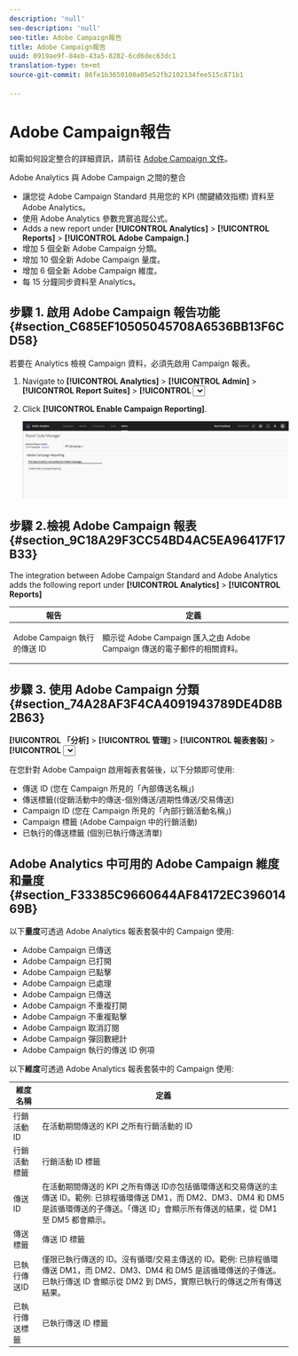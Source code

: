 ```yaml
---
description: 'null'
seo-description: 'null'
seo-title: Adobe Campaign報告
title: Adobe Campaign報告
uuid: 0919ae9f-84eb-43a5-8282-6cd6dec63dc1
translation-type: tm+mt
source-git-commit: 86fe1b3650100a05e52fb2102134fee515c871b1

---
```



# Adobe Campaign報告

如需如何設定整合的詳細資訊，請前往 [Adobe Campaign 文件](https://helpx.adobe.com/campaign/standard/integrating/using/about-campaign-analytics-integration.html)。

Adobe Analytics 與 Adobe Campaign 之間的整合

* 讓您從 Adobe Campaign Standard 共用您的 KPI (關鍵績效指標) 資料至 Adobe Analytics。
* 使用 Adobe Analytics 參數充實追蹤公式。
* Adds a new report under  **[!UICONTROL Analytics]** &gt; **[!UICONTROL Reports]** &gt; **[!UICONTROL Adobe Campaign.]**
* 增加 5 個全新 Adobe Campaign 分類。
* 增加 10 個全新 Adobe Campaign 量度。
* 增加 6 個全新 Adobe Campaign 維度。
* 每 15 分鐘同步資料至 Analytics。

## 步驟 1. 啟用 Adobe Campaign 報告功能 {#section_C685EF10505045708A6536BB13F6CD58}

若要在 Analytics 檢視 Campaign 資料，必須先啟用 Campaign 報表。

1. Navigate to  **[!UICONTROL Analytics]** &gt; **[!UICONTROL Admin]** &gt; **[!UICONTROL Report Suites]** &gt; **[!UICONTROL <select report suite>]** &gt; **[!UICONTROL Edit Settings]** &gt; **[!UICONTROL Adobe Campaign]** &gt; **[!UICONTROL Adobe Campaign Reporting]** .
1. Click **[!UICONTROL Enable Campaign Reporting]**.

   ![](assets/enable-campaign.png)

## 步驟 2.檢視 Adobe Campaign 報表 {#section_9C18A29F3CC54BD4AC5EA96417F17B33}

The integration between Adobe Campaign Standard and Adobe Analytics adds the following report under  **[!UICONTROL Analytics]** &gt; **[!UICONTROL Reports]**

<table id="table_3627F40DC90646A7B5E217A88B6FD630"> 
 <thead> 
  <tr> 
   <th colname="col1" class="entry"> 報告 </th> 
   <th colname="col2" class="entry"> 定義 </th> 
  </tr> 
 </thead>
 <tbody> 
  <tr> 
   <td colname="col1"> <p>Adobe Campaign 執行的傳送 ID </p> </td> 
   <td colname="col2"> <p>顯示從 Adobe Campaign 匯入之由 Adobe Campaign 傳送的電子郵件的相關資料。 </p> </td> 
  </tr> 
 </tbody> 
</table>

## 步驟 3. 使用 Adobe Campaign 分類 {#section_74A28AF3F4CA4091943789DE4D8B2B63}

**[!UICONTROL 「分析]** &gt; **[!UICONTROL 管理]** &gt; **[!UICONTROL 報表套裝]** &gt; **[!UICONTROL <select report suite>]** &gt; **[!UICONTROL 編輯設定]** &gt; **[!UICONTROL Adobe Campaign]** &gt; **[!UICONTROL Adobe Campaign分類」]**

在您針對 Adobe Campaign 啟用報表套裝後，以下分類即可使用:

* 傳送 ID (您在 Campaign 所見的「內部傳送名稱」)
* 傳送標籤((促銷活動中的傳送-個別傳送/週期性傳送/交易傳送)
* Campaign ID (您在 Campaign 所見的「內部行銷活動名稱」)
* Campaign 標籤 (Adobe Campaign 中的行銷活動)
* 已執行的傳送標籤 (個別已執行傳送清單)

## Adobe Analytics 中可用的 Adobe Campaign 維度和量度 {#section_F33385C9660644AF84172EC39601469B}

以下&#x200B;**量度**&#x200B;可透過 Adobe Analytics 報表套裝中的 Campaign 使用:

* Adobe Campaign 已傳送
* Adobe Campaign 已打開
* Adobe Campaign 已點擊
* Adobe Campaign 已處理
* Adobe Campaign 已傳送
* Adobe Campaign 不重複打開
* Adobe Campaign 不重複點擊
* Adobe Campaign 取消訂閱
* Adobe Campaign 彈回數總計
* Adobe Campaign 執行的傳送 ID 例項

以下&#x200B;**維度**&#x200B;可透過 Adobe Analytics 報表套裝中的 Campaign 使用:

| 維度名稱 | 定義 |
|--- |--- |
| 行銷活動 ID | 在活動期間傳送的 KPI 之所有行銷活動的 ID |
| 行銷活動標籤 | 行銷活動 ID 標籤 |
| 傳送 ID | 在活動期間傳送的 KPI 之所有傳送 ID亦包括循環傳送和交易傳送的主傳送 ID。範例: 已排程循環傳送 DM1，而 DM2、DM3、DM4 和 DM5 是該循環傳送的子傳送。「傳送 ID」會顯示所有傳送的結果，從 DM1 至 DM5 都會顯示。 |
| 傳送標籤 | 傳送 ID 標籤 |
| 已執行傳送ID | 僅限已執行傳送的 ID。沒有循環/交易主傳送的 ID。範例: 已排程循環傳送 DM1，而 DM2、DM3、DM4 和 DM5 是該循環傳送的子傳送。已執行傳送 ID 會顯示從 DM2 到 DM5，實際已執行的傳送之所有傳送結果。 |
| 已執行傳送標籤 | 已執行傳送 ID 標籤 |
